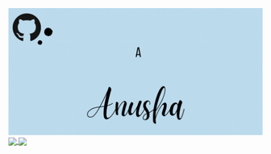 ![Header](header.gif "Header")
<a href="https://github.com/anuraghazra/github-readme-stats">
  <img align="center" src="https://github-readme-stats.vercel.app/api?username=AnushaNathRoy&show_icons=true&theme=dracula&hide=stars">
</a>
<a href="https://github.com/anuraghazra/convoychat">
  <img align="center" src="https://github-readme-stats.vercel.app/api/top-langs/?username=AnushaNathRoy&layout=compact&langs_count=9&theme=dracula">
</a>

